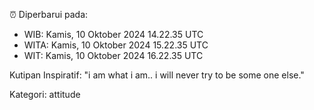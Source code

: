 ⏰ Diperbarui pada:
- WIB: Kamis, 10 Oktober 2024 14.22.35 UTC
- WITA: Kamis, 10 Oktober 2024 15.22.35 UTC
- WIT: Kamis, 10 Oktober 2024 16.22.35 UTC

Kutipan Inspiratif:
"i am what i am.. i will never try to be some one else."


Kategori: attitude

